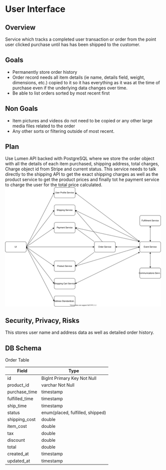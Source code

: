 # User Interface

## Overview
Service which tracks a completed user transaction or order from the point user clicked purchase until has has been shipped to the customer.

## Goals
- Permanently store order history
- Order record needs all item details (ie name, details field, weight, dimensions, etc.) copied to it so it has everything as it was at the time of purchase even if the underlying data changes over time.
- Be able to list orders sorted by most recent first

## Non Goals
- Item pictures and videos do not need to be copied or any other large media files related to the order
- Any other sorts or filtering outside of most recent.

## Plan
Use Lumen API backed with PostgreSQL where we store the order object with all the details of each item purchased, shipping address, total charges, Charge object id from Stripe and current status.
This service needs to talk directly to the shipping API to get the exact shipping charges as well as the product service to get the product prices and finally tot he payment service to charge the user for the total price calculated.
![High level overview of the microservice architecture diagram](./high-level-microservices.svg)

## Security, Privacy, Risks
This stores user name and address data as well as detailed order history.


## DB Schema
Order Table

|Field|Type|
|---|---|
|id|BigInt Primary Key Not Null|
|product_id|varchar Not Null|
|purchase_time|timestamp|
|fulfilled_time|timestamp|
|ship_time|timestamp|
|status|enum(placed, fulfilled, shipped)|
|shipping_cost|double|
|item_cost|double|
|tax|double|
|discount|double|
|total|double|
|created_at|timestamp|
|updated_at|timestamp|
